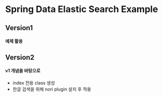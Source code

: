 # Spring Data Elastic Search Example
## Version1
#### 예제 활용
## Version2
#### v1 개념을 바탕으로
- index 전용 class 생성
- 한글 검색을 위해 nori plugin 설치 후 적용